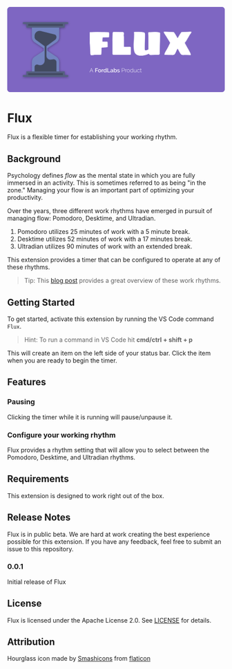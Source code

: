 ![A FordLabs Product](images/FluxHero.png)

# Flux

Flux is a flexible timer for establishing your working rhythm.

## Background

Psychology defines _flow_ as the mental state in which you are fully immersed in an activity. This is sometimes referred to as being "in the zone." Managing your flow is an important part of optimizing your productivity.

Over the years, three different work rhythms have emerged in pursuit of managing flow: Pomodoro, Desktime, and Ultradian.

1. Pomodoro utilizes 25 minutes of work with a 5 minute break.
2. Desktime utilizes 52 minutes of work with a 17 minutes break.
3. Ultradian utilizes 90 minutes of work with an extended break.

This extension provides a timer that can be configured to operate at any of these rhythms.

> Tip: This [blog post](https://medium.com/@timmetz/pomodoro-technique-and-other-work-rhythms-which-one-suits-you-34c2d05fe46e) provides a great overview of these work rhythms.

## Getting Started

To get started, activate this extension by running the VS Code command `Flux`.

> Hint: To run a command in VS Code hit **cmd/ctrl + shift + p**

This will create an item on the left side of your status bar. Click the item when you are ready to begin the timer.

## Features

### Pausing

Clicking the timer while it is running will pause/unpause it.

### Configure your working rhythm

Flux provides a rhythm setting that will allow you to select between the Pomodoro, Desktime, and Ultradian rhythms.

## Requirements

This extension is designed to work right out of the box.

## Release Notes

Flux is in public beta. We are hard at work creating the best experience possible for this extension. If you have any feedback, feel free to submit an issue to this repository.

### 0.0.1

Initial release of Flux

## License

Flux is licensed under the Apache License 2.0. See [LICENSE](LICENSE) for details.

## Attribution

Hourglass icon made by [Smashicons](https://smashicons.com/) from [flaticon](https://www.flaticon.com/)
